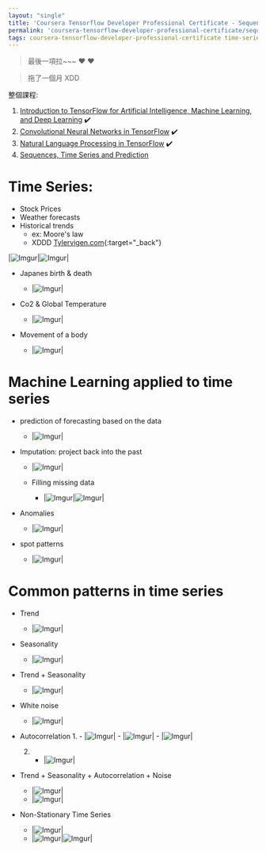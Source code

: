 ```yaml
---
layout: "single"
title: 'Coursera Tensorflow Developer Professional Certificate - Sequences, Time Series and Prediction week01 - 01(intro)'
permalink: 'coursera-tensorflow-developer-professional-certificate/sequences-time-series-and-prediction/week01-01-intro'
tags: coursera-tensorflow-developer-professional-certificate time-series sequences
---
```


> 最後一項拉~~~ :heart: :heart:

> 拖了一個月 XDD

整個課程:

1. [Introduction to TensorFlow for Artificial Intelligence, Machine Learning, and Deep Learning](https://www.coursera.org/learn/introduction-tensorflow) :heavy_check_mark:
2. [Convolutional Neural Networks in TensorFlow](https://www.coursera.org/learn/convolutional-neural-networks-tensorflow) :heavy_check_mark:
3. [Natural Language Processing in TensorFlow](https://www.coursera.org/learn/natural-language-processing-tensorflow) :heavy_check_mark:
4. [Sequences, Time Series and Prediction](https://www.coursera.org/learn/tensorflow-sequences-time-series-and-prediction)



# Time Series:

- Stock Prices
- Weather forecasts
- Historical trends
   - ex: Moore's law
   - XDDD [Tylervigen.com](http://tylervigen.com/spurious-correlations){:target="_back"}


|![Imgur](https://i.imgur.com/prwzNvj.png)|![Imgur](https://i.imgur.com/GvKj5dz.png)|

- Japanes birth & death
   - |![Imgur](https://i.imgur.com/lCIfzjj.png)|

- Co2 & Global Temperature
   - |![Imgur](https://i.imgur.com/3uUoUpK.png)|

- Movement of a body
   - |![Imgur](https://i.imgur.com/VJCFpca.png)|


# Machine Learning applied to time series

- prediction of forecasting based on the data

   - |![Imgur](https://i.imgur.com/ofZAh3y.png)|

- Imputation: project back into the past

   - |![Imgur](https://i.imgur.com/jWzGCh0.png)|

   - Filling missing data
      - |![Imgur](https://i.imgur.com/eJiJSWY.png)|![Imgur](https://i.imgur.com/BbYBPP8.png)|

- Anomalies
   - |![Imgur](https://i.imgur.com/Of2ZukU.png)|

- spot patterns
   - |![Imgur](https://i.imgur.com/oGLlbVi.png)|


# Common patterns in time series

- Trend
   - |![Imgur](https://i.imgur.com/0tsOFSh.png)|

- Seasonality
   - |![Imgur](https://i.imgur.com/4jRaVEj.png)|

- Trend + Seasonality
   - |![Imgur](https://i.imgur.com/ErFh36w.png)|

- White noise
   - |![Imgur](https://i.imgur.com/vj1Lcef.png)|

- Autocorrelation
   1. 
      - |![Imgur](https://i.imgur.com/38SUcgW.png)|
      - |![Imgur](https://i.imgur.com/2DdYfVI.png)|
      - |![Imgur](https://i.imgur.com/SNRnGoP.png)|

   2. 
      - |![Imgur](https://i.imgur.com/bCEMHiJ.png)|

- Trend + Seasonality + Autocorrelation + Noise 
   - |![Imgur](https://i.imgur.com/dBJYBqb.png)|
   - |![Imgur](https://i.imgur.com/kC7yBNI.png)|


- Non-Stationary Time Series
   - |![Imgur](https://i.imgur.com/eI0UdGb.png)|
   - |![Imgur](https://i.imgur.com/aqlEigx.png)|![Imgur](https://i.imgur.com/UUJaxUz.png)|